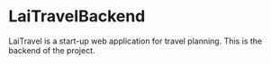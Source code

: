 # LaiTravelBackend
LaiTravel is a start-up web application for travel planning. This is the backend of the project.
